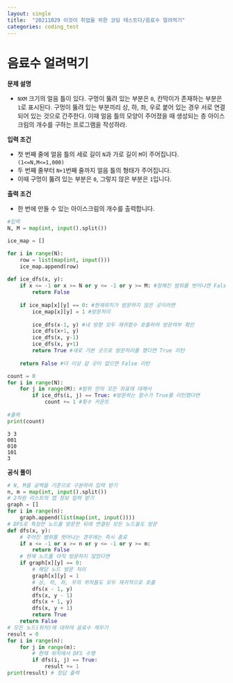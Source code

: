 ```yaml
---
layout: single
title:  "20211029 이것이 취업을 위한 코딩 테스트다/음료수 얼려먹기"
categories: coding_test
---
```


# 음료수 얼려먹기

**문제 설명**
- `NXM` 크기의 얼음 틀이 있다. 구멍이 뚫려 있는 부분은 `0`, 칸막이가 존재하는 부분은 `1`로 표시된다. 구멍이 뚫려 있는 부분끼리 상, 하, 좌, 우로 붙어 있는 경우 서로 연결되어 있는 것으로 간주한다. 이때 얼음 틀의 모양이 주어졌을 때 생성되는 층 아이스크림의 개수를 구하는 프로그램을 작성하라.

**입력 조건**
- 첫 번째 줄에 얼음 틀의 세로 길이 `N`과 가로 길이 `M`이 주어집니다. `(1<=N,M<=1,000)`
- 두 번째 줄부터 `N+1`번째 줄까지 얼음 틀의 형태가 주어집니다.
- 이때 구멍이 뚫려 있는 부분은 `0`, 그렇지 않은 부분은 `1`입니다.

**출력 조건**
- 한 번에 만들 수 있는 아이스크림의 개수를 출력합니다.


```python
#입력
N, M = map(int, input().split())

ice_map = []

for i in range(N):
    row = list(map(int, input()))
    ice_map.append(row)
    
def ice_dfs(x, y):
    if x <= -1 or x >= N or y <= -1 or y >= M: #정해진 범위를 벗어나면 False 리턴
        return False
    
    if ice_map[x][y] == 0: #현재위치가 방문하지 않은 곳이라면
        ice_map[x][y] = 1 #방문처리
        
        ice_dfs(x-1, y) #네 방향 모두 재귀함수 호출하여 방문여부 확인
        ice_dfs(x+1, y)
        ice_dfs(x, y-1)
        ice_dfs(x, y+1)
        return True #새로 가본 곳으로 방문처리를 했다면 True 리턴
    
    return False #더 이상 갈 곳이 없으면 False 리턴

count = 0
for i in range(N):
    for j in range(M): #범위 안의 모든 좌표에 대해서
        if ice_dfs(i, j) == True: #방문하는 함수가 True를 리턴했다면
            count += 1 #횟수 카운트
            
#출력            
print(count)
```

    3 3
    001
    010
    101
    3


**공식 풀이**


```python
# N, M을 공백을 기준으로 구분하여 입력 받기
n, m = map(int, input().split())
# 2차원 리스트의 맵 정보 입력 받기
graph = []
for i in range(n):
    graph.append(list(map(int, input())))
# DFS로 특정한 노드를 방문한 뒤에 연결된 모든 노드들도 방문
def dfs(x, y):
    # 주어진 범위를 벗어나는 경우에는 즉시 종료
    if x <= -1 or x >= n or y <= -1 or y >= m:
        return False
    # 현재 노드를 아직 방문하지 않았다면
    if graph[x][y] == 0:
        # 해당 노드 방문 처리
        graph[x][y] = 1
        # 상, 하, 좌, 우의 위치들도 모두 재귀적으로 호출
        dfs(x - 1, y)
        dfs(x, y - 1)
        dfs(x + 1, y)
        dfs(x, y + 1)
        return True
    return False
# 모든 노드(위치)에 대하여 음료수 채우기
result = 0
for i in range(n):
    for j in range(m):
        # 현재 위치에서 DFS 수행
        if dfs(i, j) == True:
            result += 1
print(result) # 정답 출력
```
